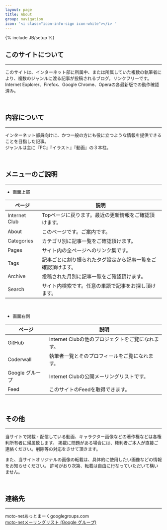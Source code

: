 ```yaml
---
layout: page
title: About 
group: navigation
icon: '<i class="icon-info-sign icon-white"></i> '
---
```

{% include JB/setup %}

## このサイトについて
---
このサイトは、インターネット部に所属中、または所属していた複数の執筆者により、複数のジャンルに渡る記事が投稿されるブログ。リンクフリーです。  
Internet Explorer、Firefox、Google Chrome、Operaの各最新版での動作確認済み。

<br>

## 内容について
---
インターネット部員向けに、かつ一般の方にも役に立つような情報を提供できることを目指した記事。  
ジャンルは主に『PC』『イラスト』『動画』の３本柱。

<br>

## メニューのご説明
---
 - 画面上部  

<table class="table">
  <thead>
    <tr>
      <th>ページ</th>
      <th>説明</th>
    </tr>
  </thead>
  <tbody>
    <tr>
      <td>Internet Club</td>
      <td>Topページに戻ります。最近の更新情報をご確認頂けます。</td>
    </tr>
    <tr>
      <td>About</td>
      <td>このページです。ご案内です。</td>
    </tr>
    <tr>
      <td>Categories</td>
      <td>カテゴリ別に記事一覧をご確認頂けます。</td>
    </tr>
    <tr>
      <td>Pages</td>
      <td>サイト内の全ページへのリンク集です。</td>
    </tr>
    <tr>
      <td>Tags</td>
      <td>記事ごとに割り振られたタグ設定から記事一覧をご確認頂けます。</td>
    </tr>
    <tr>
      <td>Archive</td>
      <td>投稿された月別に記事一覧をご確認頂けます。</td>
    </tr>
    <tr>
      <td>Search</td>
      <td>サイト内検索です。任意の単語で記事をお探し頂けます。</td>
    </tr>
  </tbody>
</table>

<br>

 - 画面右側  

<table class="table"> 
  <thead>
    <tr>
      <th>ページ</th>
      <th>説明</th>
    </tr>
  </thead>
  <tbody>
    <tr>
      <td>GitHub</td>
      <td>Internet Clubの他のプロジェクトをご覧になれます。</td>
    </tr>
    <tr>
      <td>Coderwall</td>
      <td>執筆者一覧とそのプロフィールをご覧になれます。</td>
    </tr>
    <tr>
      <td>Google グループ</td>
      <td>Internet Clubの公開メーリングリストです。</td>
    </tr>
    <tr>
      <td>Feed</td>
      <td>このサイトのFeedを取得できます。</td>
    </tr>
  </tbody>
</table>

<br>

## その他
---
当サイトで掲載・配信している動画、キャラクター画像などの著作権などは各権利所有者に帰属致します。
掲載に問題がある場合には、権利者ご本人が直接ご連絡ください。削除等の対応をさせて頂きます。

また、当サイトオリジナルの画像の転載は、具体的に使用したい画像などの情報をお知らせください。
許可がおり次第、転載は自由に行なっていただいて構いません。

<br>


## 連絡先
---
moto-netあっとまーくgooglegroups.com  
[moto-netメーリングリスト (Google グループ)](https://groups.google.com/d/forum/moto-net)
